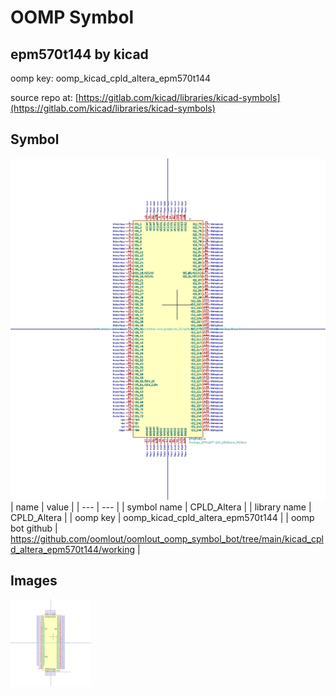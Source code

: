 # OOMP Symbol  
## epm570t144  by kicad  
  
oomp key: oomp_kicad_cpld_altera_epm570t144  
  
source repo at: [https://gitlab.com/kicad/libraries/kicad-symbols](https://gitlab.com/kicad/libraries/kicad-symbols)  
## Symbol  
  
[![working.png](working_600.png)](working.png)  
| name | value | 
| --- | --- | 
| symbol name | CPLD_Altera | 
| library name | CPLD_Altera | 
| oomp key | oomp_kicad_cpld_altera_epm570t144 | 
| oomp bot github | https://github.com/oomlout/oomlout_oomp_symbol_bot/tree/main/kicad_cpld_altera_epm570t144/working | 
## Images  
  
[![working.png](working_140.png)](working.png)  
